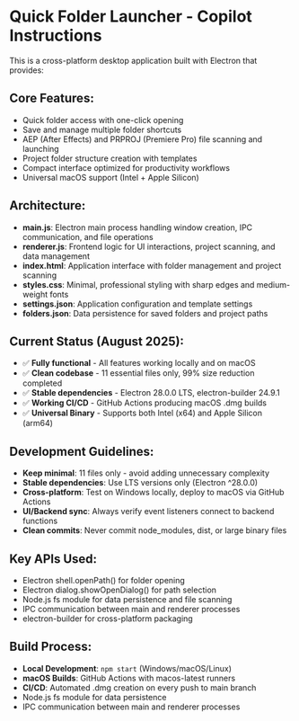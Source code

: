 <!-- Use this file to provide workspace-specific custom instructions to Copilot. For more details, visit https://code.visualstudio.com/docs/copilot/copilot-customization#_use-a-githubcopilotinstructionsmd-file -->

# Quick Folder Launcher - Copilot Instructions

This is a cross-platform desktop application built with Electron that provides:

## Core Features:
- Quick folder access with one-click opening
- Save and manage multiple folder shortcuts  
- AEP (After Effects) and PRPROJ (Premiere Pro) file scanning and launching
- Project folder structure creation with templates
- Compact interface optimized for productivity workflows
- Universal macOS support (Intel + Apple Silicon)

## Architecture:
- **main.js**: Electron main process handling window creation, IPC communication, and file operations
- **renderer.js**: Frontend logic for UI interactions, project scanning, and data management
- **index.html**: Application interface with folder management and project scanning
- **styles.css**: Minimal, professional styling with sharp edges and medium-weight fonts
- **settings.json**: Application configuration and template settings
- **folders.json**: Data persistence for saved folders and project paths

## Current Status (August 2025):
- ✅ **Fully functional** - All features working locally and on macOS
- ✅ **Clean codebase** - 11 essential files only, 99% size reduction completed
- ✅ **Stable dependencies** - Electron 28.0.0 LTS, electron-builder 24.9.1
- ✅ **Working CI/CD** - GitHub Actions producing macOS .dmg builds
- ✅ **Universal Binary** - Supports both Intel (x64) and Apple Silicon (arm64)

## Development Guidelines:
- **Keep minimal**: 11 files only - avoid adding unnecessary complexity
- **Stable dependencies**: Use LTS versions only (Electron ^28.0.0)
- **Cross-platform**: Test on Windows locally, deploy to macOS via GitHub Actions
- **UI/Backend sync**: Always verify event listeners connect to backend functions
- **Clean commits**: Never commit node_modules, dist, or large binary files

## Key APIs Used:
- Electron shell.openPath() for folder opening
- Electron dialog.showOpenDialog() for path selection
- Node.js fs module for data persistence and file scanning
- IPC communication between main and renderer processes
- electron-builder for cross-platform packaging

## Build Process:
- **Local Development**: `npm start` (Windows/macOS/Linux)
- **macOS Builds**: GitHub Actions with macos-latest runners
- **CI/CD**: Automated .dmg creation on every push to main branch
- Node.js fs module for data persistence
- IPC communication between main and renderer processes
